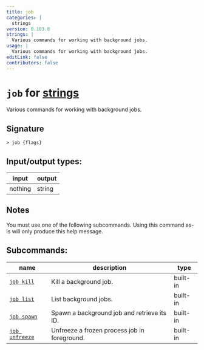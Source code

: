 ```yaml
---
title: job
categories: |
  strings
version: 0.103.0
strings: |
  Various commands for working with background jobs.
usage: |
  Various commands for working with background jobs.
editLink: false
contributors: false
---
```

<!-- This file is automatically generated. Please edit the command in https://github.com/nushell/nushell instead. -->

# `job` for [strings](/commands/categories/strings.md)

<div class='command-title'>Various commands for working with background jobs.</div>

## Signature

```> job {flags} ```


## Input/output types:

| input   | output |
| ------- | ------ |
| nothing | string |

## Notes
You must use one of the following subcommands. Using this command as-is will only produce this help message.

## Subcommands:

| name                                             | description                                  | type     |
| ------------------------------------------------ | -------------------------------------------- | -------- |
| [`job kill`](/commands/docs/job_kill.md)         | Kill a background job.                       | built-in |
| [`job list`](/commands/docs/job_list.md)         | List background jobs.                        | built-in |
| [`job spawn`](/commands/docs/job_spawn.md)       | Spawn a background job and retrieve its ID.  | built-in |
| [`job unfreeze`](/commands/docs/job_unfreeze.md) | Unfreeze a frozen process job in foreground. | built-in |